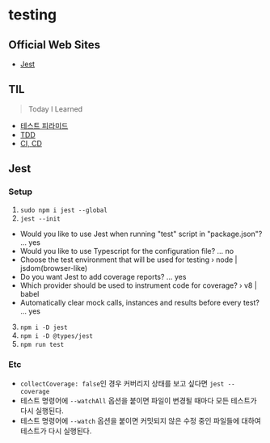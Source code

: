 # testing

## Official Web Sites

- [Jest](https://jestjs.io/)

## TIL

> Today I Learned

- [테스트 피라미드](TIL/테스트-피라미드.md)
- [TDD](TIL/TDD.md)
- [CI, CD](TIL/CI-CD.md)

## Jest

### Setup

1. `sudo npm i jest --global`
2. `jest --init`

- Would you like to use Jest when running "test" script in "package.json"? … yes
- Would you like to use Typescript for the configuration file? … no
- Choose the test environment that will be used for testing › node | jsdom(browser-like)
- Do you want Jest to add coverage reports? … yes
- Which provider should be used to instrument code for coverage? › v8 | babel
- Automatically clear mock calls, instances and results before every test? … yes

3. `npm i -D jest`
4. `npm i -D @types/jest`
5. `npm run test`

### Etc

- `collectCoverage: false`인 경우 커버리지 상태를 보고 싶다면 `jest --coverage`
- 테스트 명령어에 `--watchAll` 옵션을 붙이면 파일이 변경될 때마다 모든 테스트가 다시 실행된다.
- 테스트 명령어에 `--watch` 옵션을 붙이면 커밋되지 않은 수정 중인 파일들에 대하여 테스트가 다시 실행된다.
